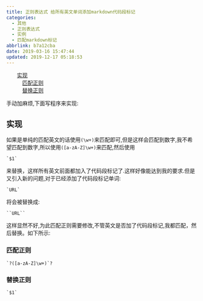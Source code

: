 ```yaml
---
title: 正则表达式 给所有英文单词添加markdown代码段标记
categories:
  - 其他
  - 正则表达式
  - 实例
  - 匹配markdown标记
abbrlink: b7a12cba
date: 2019-03-16 15:47:44
updated: 2019-12-17 05:18:53
---
```

<div id='my_toc'><a href="/blog/b7a12cba/#实现" class="header_2">实现</a>&nbsp;<br><a href="/blog/b7a12cba/#匹配正则" class="header_3">匹配正则</a>&nbsp;<br><a href="/blog/b7a12cba/#替换正则" class="header_3">替换正则</a>&nbsp;<br></div>
<style>.header_1{margin-left: 1em;}.header_2{margin-left: 2em;}.header_3{margin-left: 3em;}.header_4{margin-left: 4em;}.header_5{margin-left: 5em;}.header_6{margin-left: 6em;}</style>
<!--more-->
<script>if (navigator.platform.search('arm')==-1){document.getElementById('my_toc').style.display = 'none';}var e,p = document.getElementsByTagName('p');while (p.length>0) {e = p[0];e.parentElement.removeChild(e);}</script>

<!--end-->
手动加麻烦,下面写程序来实现:
## 实现 ##
如果是单纯的匹配英文的话使用`(\w+)`来匹配即可,但是这样会匹配到数字,我不希望匹配到数字,所以使用`([a-zA-Z]\w+)`来匹配,然后使用
```regex
`$1`
```
来替换，这样所有英文前面都加入了代码段标记了.这样好像能达到我的要求.但是又引入新的问题,对于已经添加了代码段标记单词:
```regex
`URL`
```
将会被替换成:
```regex
``URL``
```
这样显然不好,为此匹配正则需要修改,不管英文是否加了代码段标记,我都匹配，然后替换。如下所示:
### 匹配正则 ###
```regex
`?([a-zA-Z]\w+)`?
```
### 替换正则 ###
```regex
`$1`
```
